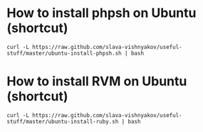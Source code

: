 How to install phpsh on Ubuntu (shortcut)
===

`curl -L https://raw.github.com/slava-vishnyakov/useful-stuff/master/ubuntu-install-phpsh.sh | bash`

How to install RVM on Ubuntu (shortcut)
===

`curl -L https://raw.github.com/slava-vishnyakov/useful-stuff/master/ubuntu-install-ruby.sh | bash`

